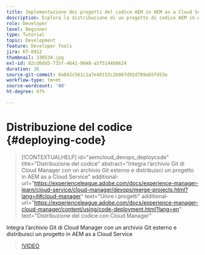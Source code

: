 ```yaml
---
title: Implementazione dei progetti del codice AEM in AEM as a Cloud Service
description: Esplora la distribuzione di un progetto di codice AEM in AEM as a Cloud Service tramite Cloud Manager.
role: Developer
level: Beginner
type: Tutorial
topic: Development
feature: Developer Tools
jira: KT-6912
thumbnail: 330534.jpg
exl-id: 82cd6dd5-735f-4641-9848-a5f5144b8624
duration: 26
source-git-commit: 8a042c561c1a7e48152c2b067d92d709ab5fd53e
workflow-type: tm+mt
source-wordcount: '80'
ht-degree: 67%

---
```


# Distribuzione del codice {#deploying-code}

>[!CONTEXTUALHELP]
>id="aemcloud_devops_deploycode"
>title="Distribuzione del codice"
>abstract="Integra l’archivio Git di Cloud Manager con un archivio Git esterno e distribuisci un progetto in AEM as a Cloud Service"
>additional-url="https://experienceleague.adobe.com/docs/experience-manager-learn/cloud-service/cloud-manager/devops/merge-projects.html?lang=it#cloud-manager" text="Unire i progetti"
>additional-url="https://experienceleague.adobe.com/docs/experience-manager-cloud-manager/content/using/code-deployment.html?lang=en" text="Distribuzione del codice con Cloud Manager"

Integra l’archivio Git di Cloud Manager con un archivio Git esterno e distribuisci un progetto in AEM as a Cloud Service

>[!VIDEO](https://video.tv.adobe.com/v/330534?quality=12&learn=on)
